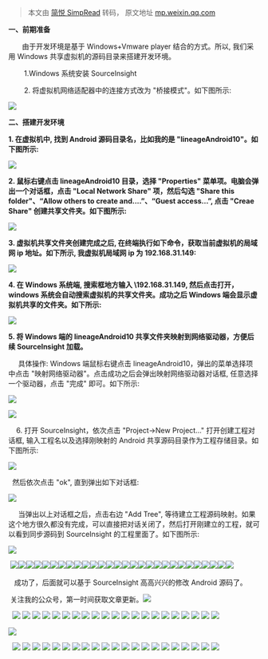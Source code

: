 > 本文由 [简悦 SimpRead](http://ksria.com/simpread/) 转码， 原文地址 [mp.weixin.qq.com](https://mp.weixin.qq.com/s?__biz=Mzg2NzUzNzk1Mw==&mid=2247484211&idx=2&sn=05787ea7cd6da185f92bb84315e08f5d&chksm=cebb467df9cccf6bfce015ab8d4bcc98d93d51bd198408217ee0bdd8d25e1bb698f91835f38e&scene=21#wechat_redirect)

**一、前期准备**  

       由于开发环境是基于 Windows+Vmware player 结合的方式。所以, 我们采用 Windows 共享虚拟机的源码目录来搭建开发环境。

        1.Windows 系统安装 SourceInsight

        2. 将虚拟机网络适配器中的连接方式改为 "桥接模式"。如下图所示:

![](https://mmbiz.qpic.cn/mmbiz_jpg/9vkUcew5432Hl9EzYloblyU73f1iaLlKfUnDOKUokbcUhia8vV8DYnTJnzJdbff8SUBT0U8ty36dM3KMtsa8YTXg/640?wx_fmt=jpeg)

**二、搭建开发环境**  

 **1. 在虚拟机中, 找到 Android 源码目录名，比如我的是 "lineageAndroid10"。如下图所示:**

![](https://mmbiz.qpic.cn/mmbiz_jpg/9vkUcew5432Hl9EzYloblyU73f1iaLlKf8vYuSiav9110Sc9s4tOk63GiaGcuS5yENoiaYuy8gsRQseicsI59Rfoiccg/640?wx_fmt=jpeg)

**2. 鼠标右键点击 lineageAndroid10 目录，选择 "Properties" 菜单项。电脑会弹出一个对话框，点击 "Local Network Share" 项，然后勾选 "Share this folder"、“Allow others to create and....”、“Guest access...”, 点击 "Creae Share" 创建共享文件夹。如下图所示:**

![](https://mmbiz.qpic.cn/mmbiz_jpg/9vkUcew5432Hl9EzYloblyU73f1iaLlKfAXcQIrCdQ64wYveX6s7GMoW5vp0OWiaIyG0wTmLZWImtIXvd15AZT7A/640?wx_fmt=jpeg)

**3. 虚拟机共享文件夹创建完成之后, 在终端执行如下命令，获取当前虚拟机的局域网 ip 地址。如下所示, 我虚拟机局域网 ip 为 192.168.31.149:**

![](https://mmbiz.qpic.cn/mmbiz_png/9vkUcew5432Hl9EzYloblyU73f1iaLlKfXzVkU3tD1r0hiaznToaw0hicr1ReOwpCiaBoMKAV5DOWHOCGicLeIPfQxw/640?wx_fmt=png)

**4. 在 Windows 系统端, 搜索框地方输入 \\192.168.31.149, 然后点击打开，windows 系统会自动搜索虚拟机的共享文件夹。成功之后 Windows 端会显示虚拟机共享的文件夹。如下所示:**

![](https://mmbiz.qpic.cn/mmbiz_jpg/9vkUcew5432Hl9EzYloblyU73f1iaLlKfeeibDzicr8RQhcAvv0cLsRDYMjnySiaVuRXKyNc4v8EicaXh9KonIfKbGg/640?wx_fmt=jpeg)

  **5. 将 Windows 端的 lineageAndroid10 共享文件夹映射到网络驱动器，方便后续 SourceInsight 加载。**

     具体操作: Windows 端鼠标右键点击 lineageAndroid10，弹出的菜单选择项中点击 "映射网络驱动器"。点击成功之后会弹出映射网络驱动器对话框, 任意选择一个驱动器，点击 "完成" 即可。如下所示:

![](https://mmbiz.qpic.cn/mmbiz_jpg/9vkUcew5432Hl9EzYloblyU73f1iaLlKfLV756BIsqv0ZFVPZzLIOEok2snmm800nxbZ8BK65o0qzTy8bia24A4Q/640?wx_fmt=jpeg)

![](https://mmbiz.qpic.cn/mmbiz_jpg/9vkUcew5432Hl9EzYloblyU73f1iaLlKfa5IvqjlXftmqflDoy1dBAzSbkqgwUGmpiaQG5xTcVORB3yJNWTJjheA/640?wx_fmt=jpeg)

    6. 打开 SourceInsight，依次点击 "Project->New Project..." 打开创建工程对话框, 输入工程名以及选择刚映射的 Android 共享源码目录作为工程存储目录。如下图所示:

![](https://mmbiz.qpic.cn/mmbiz_jpg/9vkUcew5432Hl9EzYloblyU73f1iaLlKfib77WaWN7GaXM7H27tep6icFhlEMDG2Jj50s5w1lDl3EZIQuE7qKyFkQ/640?wx_fmt=jpeg)

  然后依次点击 "ok", 直到弹出如下对话框:  

![](https://mmbiz.qpic.cn/mmbiz_jpg/9vkUcew5432Hl9EzYloblyU73f1iaLlKfz9ndniciaNViblkTTSh75uib3LfA6b4PIjlYEe8ZXgQGUNZAwibT86yJF7Q/640?wx_fmt=jpeg)

     当弹出以上对话框之后，点击右边 "Add Tree", 等待建立工程源码映射。如果这个地方很久都没有完成，可以直接把对话关闭了，然后打开刚建立的工程，就可以看到同步源码到 SourceInsight 的工程里面了。如下图所示:

![](https://mmbiz.qpic.cn/mmbiz_jpg/9vkUcew5432Hl9EzYloblyU73f1iaLlKfRCUiaLY61EvNjkwZslV4oaoGuswDOibEnRsExATpUDgbWB6r8HgUZR2A/640?wx_fmt=jpeg)

 ![](https://mmbiz.qpic.cn/mmbiz_png/9vkUcew5432Hl9EzYloblyU73f1iaLlKf4x9TWHcrewiaQjMVN4oa8qlaCvmTsVcptWMVgxLrbfW1tH1BW1Sib2AQ/640?wx_fmt=png)![](https://mmbiz.qpic.cn/mmbiz_png/9vkUcew5432Hl9EzYloblyU73f1iaLlKf4x9TWHcrewiaQjMVN4oa8qlaCvmTsVcptWMVgxLrbfW1tH1BW1Sib2AQ/640?wx_fmt=png)![](https://mmbiz.qpic.cn/mmbiz_png/9vkUcew5432Hl9EzYloblyU73f1iaLlKf4x9TWHcrewiaQjMVN4oa8qlaCvmTsVcptWMVgxLrbfW1tH1BW1Sib2AQ/640?wx_fmt=png)![](https://mmbiz.qpic.cn/mmbiz_png/9vkUcew5432Hl9EzYloblyU73f1iaLlKf4x9TWHcrewiaQjMVN4oa8qlaCvmTsVcptWMVgxLrbfW1tH1BW1Sib2AQ/640?wx_fmt=png)![](https://mmbiz.qpic.cn/mmbiz_png/9vkUcew5432Hl9EzYloblyU73f1iaLlKf4x9TWHcrewiaQjMVN4oa8qlaCvmTsVcptWMVgxLrbfW1tH1BW1Sib2AQ/640?wx_fmt=png)![](https://mmbiz.qpic.cn/mmbiz_png/9vkUcew5432Hl9EzYloblyU73f1iaLlKf4x9TWHcrewiaQjMVN4oa8qlaCvmTsVcptWMVgxLrbfW1tH1BW1Sib2AQ/640?wx_fmt=png)![](https://mmbiz.qpic.cn/mmbiz_png/9vkUcew5432Hl9EzYloblyU73f1iaLlKf4x9TWHcrewiaQjMVN4oa8qlaCvmTsVcptWMVgxLrbfW1tH1BW1Sib2AQ/640?wx_fmt=png)![](https://mmbiz.qpic.cn/mmbiz_png/9vkUcew5432Hl9EzYloblyU73f1iaLlKf4x9TWHcrewiaQjMVN4oa8qlaCvmTsVcptWMVgxLrbfW1tH1BW1Sib2AQ/640?wx_fmt=png)![](https://mmbiz.qpic.cn/mmbiz_png/9vkUcew5432Hl9EzYloblyU73f1iaLlKf4x9TWHcrewiaQjMVN4oa8qlaCvmTsVcptWMVgxLrbfW1tH1BW1Sib2AQ/640?wx_fmt=png)![](https://mmbiz.qpic.cn/mmbiz_png/9vkUcew5432Hl9EzYloblyU73f1iaLlKf4x9TWHcrewiaQjMVN4oa8qlaCvmTsVcptWMVgxLrbfW1tH1BW1Sib2AQ/640?wx_fmt=png)![](https://mmbiz.qpic.cn/mmbiz_png/9vkUcew5432Hl9EzYloblyU73f1iaLlKf4x9TWHcrewiaQjMVN4oa8qlaCvmTsVcptWMVgxLrbfW1tH1BW1Sib2AQ/640?wx_fmt=png)![](https://mmbiz.qpic.cn/mmbiz_png/9vkUcew5432Hl9EzYloblyU73f1iaLlKf4x9TWHcrewiaQjMVN4oa8qlaCvmTsVcptWMVgxLrbfW1tH1BW1Sib2AQ/640?wx_fmt=png)![](https://mmbiz.qpic.cn/mmbiz_png/9vkUcew5432Hl9EzYloblyU73f1iaLlKf4x9TWHcrewiaQjMVN4oa8qlaCvmTsVcptWMVgxLrbfW1tH1BW1Sib2AQ/640?wx_fmt=png)![](https://mmbiz.qpic.cn/mmbiz_png/9vkUcew5432Hl9EzYloblyU73f1iaLlKf4x9TWHcrewiaQjMVN4oa8qlaCvmTsVcptWMVgxLrbfW1tH1BW1Sib2AQ/640?wx_fmt=png)![](https://mmbiz.qpic.cn/mmbiz_png/9vkUcew5432Hl9EzYloblyU73f1iaLlKf4x9TWHcrewiaQjMVN4oa8qlaCvmTsVcptWMVgxLrbfW1tH1BW1Sib2AQ/640?wx_fmt=png)![](https://mmbiz.qpic.cn/mmbiz_png/9vkUcew5432Hl9EzYloblyU73f1iaLlKf4x9TWHcrewiaQjMVN4oa8qlaCvmTsVcptWMVgxLrbfW1tH1BW1Sib2AQ/640?wx_fmt=png)![](https://mmbiz.qpic.cn/mmbiz_png/9vkUcew5432Hl9EzYloblyU73f1iaLlKf4x9TWHcrewiaQjMVN4oa8qlaCvmTsVcptWMVgxLrbfW1tH1BW1Sib2AQ/640?wx_fmt=png)![](https://mmbiz.qpic.cn/mmbiz_png/9vkUcew5432Hl9EzYloblyU73f1iaLlKf4x9TWHcrewiaQjMVN4oa8qlaCvmTsVcptWMVgxLrbfW1tH1BW1Sib2AQ/640?wx_fmt=png)![](https://mmbiz.qpic.cn/mmbiz_png/9vkUcew5432Hl9EzYloblyU73f1iaLlKf4x9TWHcrewiaQjMVN4oa8qlaCvmTsVcptWMVgxLrbfW1tH1BW1Sib2AQ/640?wx_fmt=png)![](https://mmbiz.qpic.cn/mmbiz_png/9vkUcew5432Hl9EzYloblyU73f1iaLlKf4x9TWHcrewiaQjMVN4oa8qlaCvmTsVcptWMVgxLrbfW1tH1BW1Sib2AQ/640?wx_fmt=png)![](https://mmbiz.qpic.cn/mmbiz_png/9vkUcew5432Hl9EzYloblyU73f1iaLlKf4x9TWHcrewiaQjMVN4oa8qlaCvmTsVcptWMVgxLrbfW1tH1BW1Sib2AQ/640?wx_fmt=png)![](https://mmbiz.qpic.cn/mmbiz_png/9vkUcew5432Hl9EzYloblyU73f1iaLlKf4x9TWHcrewiaQjMVN4oa8qlaCvmTsVcptWMVgxLrbfW1tH1BW1Sib2AQ/640?wx_fmt=png)![](https://mmbiz.qpic.cn/mmbiz_png/9vkUcew5432Hl9EzYloblyU73f1iaLlKf4x9TWHcrewiaQjMVN4oa8qlaCvmTsVcptWMVgxLrbfW1tH1BW1Sib2AQ/640?wx_fmt=png)![](https://mmbiz.qpic.cn/mmbiz_png/9vkUcew5432Hl9EzYloblyU73f1iaLlKf4x9TWHcrewiaQjMVN4oa8qlaCvmTsVcptWMVgxLrbfW1tH1BW1Sib2AQ/640?wx_fmt=png)![](https://mmbiz.qpic.cn/mmbiz_png/9vkUcew5432Hl9EzYloblyU73f1iaLlKf4x9TWHcrewiaQjMVN4oa8qlaCvmTsVcptWMVgxLrbfW1tH1BW1Sib2AQ/640?wx_fmt=png)![](https://mmbiz.qpic.cn/mmbiz_png/9vkUcew5432Hl9EzYloblyU73f1iaLlKf4x9TWHcrewiaQjMVN4oa8qlaCvmTsVcptWMVgxLrbfW1tH1BW1Sib2AQ/640?wx_fmt=png)![](https://mmbiz.qpic.cn/mmbiz_png/9vkUcew5432Hl9EzYloblyU73f1iaLlKf4x9TWHcrewiaQjMVN4oa8qlaCvmTsVcptWMVgxLrbfW1tH1BW1Sib2AQ/640?wx_fmt=png)![](https://mmbiz.qpic.cn/mmbiz_png/9vkUcew5432Hl9EzYloblyU73f1iaLlKf4x9TWHcrewiaQjMVN4oa8qlaCvmTsVcptWMVgxLrbfW1tH1BW1Sib2AQ/640?wx_fmt=png)

   成功了，后面就可以基于 SourceInsight 高高兴兴的修改 Android 源码了。  

 关注我的公众号，第一时间获取文章更新。![](https://mmbiz.qpic.cn/mmbiz_png/9vkUcew5432Hl9EzYloblyU73f1iaLlKf6XibicnRJK4ykbibINciaVqQmKHxEu1XtTI0atFciabAe7MLawS1GecRg9Q/640?wx_fmt=png)

  ![](https://mmbiz.qpic.cn/mmbiz_png/9vkUcew5432Hl9EzYloblyU73f1iaLlKfOnUhB6l8z4BzuPryGO9CptiaB97n8gTnmjk3dFoarkTqO2J8V7WR85g/640?wx_fmt=png) ![](https://mmbiz.qpic.cn/mmbiz_png/9vkUcew5432Hl9EzYloblyU73f1iaLlKfOnUhB6l8z4BzuPryGO9CptiaB97n8gTnmjk3dFoarkTqO2J8V7WR85g/640?wx_fmt=png) ![](https://mmbiz.qpic.cn/mmbiz_png/9vkUcew5432Hl9EzYloblyU73f1iaLlKfOnUhB6l8z4BzuPryGO9CptiaB97n8gTnmjk3dFoarkTqO2J8V7WR85g/640?wx_fmt=png) ![](https://mmbiz.qpic.cn/mmbiz_png/9vkUcew5432Hl9EzYloblyU73f1iaLlKfOnUhB6l8z4BzuPryGO9CptiaB97n8gTnmjk3dFoarkTqO2J8V7WR85g/640?wx_fmt=png) ![](https://mmbiz.qpic.cn/mmbiz_png/9vkUcew5432Hl9EzYloblyU73f1iaLlKfOnUhB6l8z4BzuPryGO9CptiaB97n8gTnmjk3dFoarkTqO2J8V7WR85g/640?wx_fmt=png) ![](https://mmbiz.qpic.cn/mmbiz_png/9vkUcew5432Hl9EzYloblyU73f1iaLlKfOnUhB6l8z4BzuPryGO9CptiaB97n8gTnmjk3dFoarkTqO2J8V7WR85g/640?wx_fmt=png) ![](https://mmbiz.qpic.cn/mmbiz_png/9vkUcew5432Hl9EzYloblyU73f1iaLlKfOnUhB6l8z4BzuPryGO9CptiaB97n8gTnmjk3dFoarkTqO2J8V7WR85g/640?wx_fmt=png) ![](https://mmbiz.qpic.cn/mmbiz_png/9vkUcew5432Hl9EzYloblyU73f1iaLlKfOnUhB6l8z4BzuPryGO9CptiaB97n8gTnmjk3dFoarkTqO2J8V7WR85g/640?wx_fmt=png) ![](https://mmbiz.qpic.cn/mmbiz_png/9vkUcew5432Hl9EzYloblyU73f1iaLlKfOnUhB6l8z4BzuPryGO9CptiaB97n8gTnmjk3dFoarkTqO2J8V7WR85g/640?wx_fmt=png) ![](https://mmbiz.qpic.cn/mmbiz_png/9vkUcew5432Hl9EzYloblyU73f1iaLlKfOnUhB6l8z4BzuPryGO9CptiaB97n8gTnmjk3dFoarkTqO2J8V7WR85g/640?wx_fmt=png) ![](https://mmbiz.qpic.cn/mmbiz_png/9vkUcew5432Hl9EzYloblyU73f1iaLlKfOnUhB6l8z4BzuPryGO9CptiaB97n8gTnmjk3dFoarkTqO2J8V7WR85g/640?wx_fmt=png) ![](https://mmbiz.qpic.cn/mmbiz_png/9vkUcew5432Hl9EzYloblyU73f1iaLlKfOnUhB6l8z4BzuPryGO9CptiaB97n8gTnmjk3dFoarkTqO2J8V7WR85g/640?wx_fmt=png) ![](https://mmbiz.qpic.cn/mmbiz_png/9vkUcew5432Hl9EzYloblyU73f1iaLlKfOnUhB6l8z4BzuPryGO9CptiaB97n8gTnmjk3dFoarkTqO2J8V7WR85g/640?wx_fmt=png) ![](https://mmbiz.qpic.cn/mmbiz_png/9vkUcew5432Hl9EzYloblyU73f1iaLlKfOnUhB6l8z4BzuPryGO9CptiaB97n8gTnmjk3dFoarkTqO2J8V7WR85g/640?wx_fmt=png) ![](https://mmbiz.qpic.cn/mmbiz_png/9vkUcew5432Hl9EzYloblyU73f1iaLlKfOnUhB6l8z4BzuPryGO9CptiaB97n8gTnmjk3dFoarkTqO2J8V7WR85g/640?wx_fmt=png) ![](https://mmbiz.qpic.cn/mmbiz_png/9vkUcew5432Hl9EzYloblyU73f1iaLlKfOnUhB6l8z4BzuPryGO9CptiaB97n8gTnmjk3dFoarkTqO2J8V7WR85g/640?wx_fmt=png) ![](https://mmbiz.qpic.cn/mmbiz_png/9vkUcew5432Hl9EzYloblyU73f1iaLlKfOnUhB6l8z4BzuPryGO9CptiaB97n8gTnmjk3dFoarkTqO2J8V7WR85g/640?wx_fmt=png) ![](https://mmbiz.qpic.cn/mmbiz_png/9vkUcew5432Hl9EzYloblyU73f1iaLlKfOnUhB6l8z4BzuPryGO9CptiaB97n8gTnmjk3dFoarkTqO2J8V7WR85g/640?wx_fmt=png) ![](https://mmbiz.qpic.cn/mmbiz_png/9vkUcew5432Hl9EzYloblyU73f1iaLlKfOnUhB6l8z4BzuPryGO9CptiaB97n8gTnmjk3dFoarkTqO2J8V7WR85g/640?wx_fmt=png) ![](https://mmbiz.qpic.cn/mmbiz_png/9vkUcew5432Hl9EzYloblyU73f1iaLlKfOnUhB6l8z4BzuPryGO9CptiaB97n8gTnmjk3dFoarkTqO2J8V7WR85g/640?wx_fmt=png) ![](https://mmbiz.qpic.cn/mmbiz_png/9vkUcew5432Hl9EzYloblyU73f1iaLlKfOnUhB6l8z4BzuPryGO9CptiaB97n8gTnmjk3dFoarkTqO2J8V7WR85g/640?wx_fmt=png)

![](https://mmbiz.qpic.cn/mmbiz_jpg/LtmuVIq6tF1oKCbibC1QUXfVLiczlfuiacZpHlgYF8czR6K856p6okMY6HR4TfFNiciaL01RvwH8H3fPpHxNZItOupw/640?wx_fmt=jpeg)

  ![](https://mmbiz.qpic.cn/mmbiz_png/9vkUcew5432Hl9EzYloblyU73f1iaLlKfOnUhB6l8z4BzuPryGO9CptiaB97n8gTnmjk3dFoarkTqO2J8V7WR85g/640?wx_fmt=png) ![](https://mmbiz.qpic.cn/mmbiz_png/9vkUcew5432Hl9EzYloblyU73f1iaLlKfOnUhB6l8z4BzuPryGO9CptiaB97n8gTnmjk3dFoarkTqO2J8V7WR85g/640?wx_fmt=png) ![](https://mmbiz.qpic.cn/mmbiz_png/9vkUcew5432Hl9EzYloblyU73f1iaLlKfOnUhB6l8z4BzuPryGO9CptiaB97n8gTnmjk3dFoarkTqO2J8V7WR85g/640?wx_fmt=png) ![](https://mmbiz.qpic.cn/mmbiz_png/9vkUcew5432Hl9EzYloblyU73f1iaLlKfOnUhB6l8z4BzuPryGO9CptiaB97n8gTnmjk3dFoarkTqO2J8V7WR85g/640?wx_fmt=png) ![](https://mmbiz.qpic.cn/mmbiz_png/9vkUcew5432Hl9EzYloblyU73f1iaLlKfOnUhB6l8z4BzuPryGO9CptiaB97n8gTnmjk3dFoarkTqO2J8V7WR85g/640?wx_fmt=png) ![](https://mmbiz.qpic.cn/mmbiz_png/9vkUcew5432Hl9EzYloblyU73f1iaLlKfOnUhB6l8z4BzuPryGO9CptiaB97n8gTnmjk3dFoarkTqO2J8V7WR85g/640?wx_fmt=png) ![](https://mmbiz.qpic.cn/mmbiz_png/9vkUcew5432Hl9EzYloblyU73f1iaLlKfOnUhB6l8z4BzuPryGO9CptiaB97n8gTnmjk3dFoarkTqO2J8V7WR85g/640?wx_fmt=png) ![](https://mmbiz.qpic.cn/mmbiz_png/9vkUcew5432Hl9EzYloblyU73f1iaLlKfOnUhB6l8z4BzuPryGO9CptiaB97n8gTnmjk3dFoarkTqO2J8V7WR85g/640?wx_fmt=png) ![](https://mmbiz.qpic.cn/mmbiz_png/9vkUcew5432Hl9EzYloblyU73f1iaLlKfOnUhB6l8z4BzuPryGO9CptiaB97n8gTnmjk3dFoarkTqO2J8V7WR85g/640?wx_fmt=png) ![](https://mmbiz.qpic.cn/mmbiz_png/9vkUcew5432Hl9EzYloblyU73f1iaLlKfOnUhB6l8z4BzuPryGO9CptiaB97n8gTnmjk3dFoarkTqO2J8V7WR85g/640?wx_fmt=png) ![](https://mmbiz.qpic.cn/mmbiz_png/9vkUcew5432Hl9EzYloblyU73f1iaLlKfOnUhB6l8z4BzuPryGO9CptiaB97n8gTnmjk3dFoarkTqO2J8V7WR85g/640?wx_fmt=png) ![](https://mmbiz.qpic.cn/mmbiz_png/9vkUcew5432Hl9EzYloblyU73f1iaLlKfOnUhB6l8z4BzuPryGO9CptiaB97n8gTnmjk3dFoarkTqO2J8V7WR85g/640?wx_fmt=png) ![](https://mmbiz.qpic.cn/mmbiz_png/9vkUcew5432Hl9EzYloblyU73f1iaLlKfOnUhB6l8z4BzuPryGO9CptiaB97n8gTnmjk3dFoarkTqO2J8V7WR85g/640?wx_fmt=png) ![](https://mmbiz.qpic.cn/mmbiz_png/9vkUcew5432Hl9EzYloblyU73f1iaLlKfOnUhB6l8z4BzuPryGO9CptiaB97n8gTnmjk3dFoarkTqO2J8V7WR85g/640?wx_fmt=png) ![](https://mmbiz.qpic.cn/mmbiz_png/9vkUcew5432Hl9EzYloblyU73f1iaLlKfOnUhB6l8z4BzuPryGO9CptiaB97n8gTnmjk3dFoarkTqO2J8V7WR85g/640?wx_fmt=png) ![](https://mmbiz.qpic.cn/mmbiz_png/9vkUcew5432Hl9EzYloblyU73f1iaLlKfOnUhB6l8z4BzuPryGO9CptiaB97n8gTnmjk3dFoarkTqO2J8V7WR85g/640?wx_fmt=png) ![](https://mmbiz.qpic.cn/mmbiz_png/9vkUcew5432Hl9EzYloblyU73f1iaLlKfOnUhB6l8z4BzuPryGO9CptiaB97n8gTnmjk3dFoarkTqO2J8V7WR85g/640?wx_fmt=png) ![](https://mmbiz.qpic.cn/mmbiz_png/9vkUcew5432Hl9EzYloblyU73f1iaLlKfOnUhB6l8z4BzuPryGO9CptiaB97n8gTnmjk3dFoarkTqO2J8V7WR85g/640?wx_fmt=png) ![](https://mmbiz.qpic.cn/mmbiz_png/9vkUcew5432Hl9EzYloblyU73f1iaLlKfOnUhB6l8z4BzuPryGO9CptiaB97n8gTnmjk3dFoarkTqO2J8V7WR85g/640?wx_fmt=png) ![](https://mmbiz.qpic.cn/mmbiz_png/9vkUcew5432Hl9EzYloblyU73f1iaLlKfOnUhB6l8z4BzuPryGO9CptiaB97n8gTnmjk3dFoarkTqO2J8V7WR85g/640?wx_fmt=png) ![](https://mmbiz.qpic.cn/mmbiz_png/9vkUcew5432Hl9EzYloblyU73f1iaLlKfOnUhB6l8z4BzuPryGO9CptiaB97n8gTnmjk3dFoarkTqO2J8V7WR85g/640?wx_fmt=png)